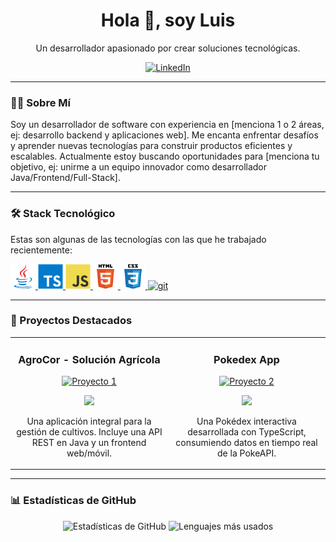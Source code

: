 <h1 align="center">
  Hola 👋, soy Luis
</h1>
<p align="center">
  Un desarrollador apasionado por crear soluciones tecnológicas.
</p>

<p align="center">
  <a href="URL_DE_TU_LINKEDIN" target="_blank">
    <img src="https://img.shields.io/badge/LinkedIn-0077B5?style=for-the-badge&logo=linkedin&logoColor=white" alt="LinkedIn"/>
  </a>
  </p>

---

### 👨‍💻 Sobre Mí

Soy un desarrollador de software con experiencia en [menciona 1 o 2 áreas, ej: desarrollo backend y aplicaciones web]. Me encanta enfrentar desafíos y aprender nuevas tecnologías para construir productos eficientes y escalables. Actualmente estoy buscando oportunidades para [menciona tu objetivo, ej: unirme a un equipo innovador como desarrollador Java/Frontend/Full-Stack].

---

### 🛠️ Stack Tecnológico

Estas son algunas de las tecnologías con las que he trabajado recientemente:

<p align="left">
  <a href="https://www.java.com" target="_blank" rel="noreferrer">
    <img src="https://raw.githubusercontent.com/devicons/devicon/master/icons/java/java-original.svg" alt="java" width="40" height="40"/>
  </a>
  <a href="https://www.typescriptlang.org/" target="_blank" rel="noreferrer">
    <img src="https://raw.githubusercontent.com/devicons/devicon/master/icons/typescript/typescript-original.svg" alt="typescript" width="40" height="40"/>
  </a>
  <a href="https://developer.mozilla.org/en-US/docs/Web/JavaScript" target="_blank" rel="noreferrer">
    <img src="https://raw.githubusercontent.com/devicons/devicon/2ae2a900d2f041da66e950e4d48052658d850630/icons/javascript/javascript-original.svg" alt="javascript" width="40" height="40"/>
  </a>
  <a href="https://www.w3.org/html/" target="_blank" rel="noreferrer">
    <img src="https://raw.githubusercontent.com/devicons/devicon/master/icons/html5/html5-original-wordmark.svg" alt="html5" width="40" height="40"/>
  </a>
  <a href="https://www.w3schools.com/css/" target="_blank" rel="noreferrer">
    <img src="https://raw.githubusercontent.com/devicons/devicon/master/icons/css3/css3-original-wordmark.svg" alt="css3" width="40" height="40"/>
  </a>
  <a href="https://git-scm.com/" target="_blank" rel="noreferrer">
    <img src="https://www.vectorlogo.zone/logos/git-scm/git-scm-icon.svg" alt="git" width="40" height="40"/>
  </a>
</p>

---

### 🚀 Proyectos Destacados

<table>
  <tr>
    <td width="50%">
      <h3 align="center">AgroCor - Solución Agrícola</h3>
      <div align="center">
        <a href="https://github.com/ft-whit-luis/Integrador-AgroCor" target="_blank">
          <img src="URL_DE_IMAGEN_DE_AGROCOR" alt="Proyecto 1" style="width:100%;">
        </a>
        <p>
          <a href="https://github.com/ft-whit-luis/Integrador-AgroCor" target="_blank">
            <img src="https://img.shields.io/badge/CÓDIGO-ff9?style=for-the-badge&logo=github&logoColor=black">
          </a>
          </p>
        <p>Una aplicación integral para la gestión de cultivos. Incluye una API REST en Java y un frontend web/móvil.</p>
      </div>
    </td>
    <td width="50%">
      <h3 align="center">Pokedex App</h3>
      <div align="center">
        <a href="https://github.com/ft-whit-luis/Pokedex-App" target="_blank">
           <img src="URL_DE_IMAGEN_DE_POKEDEX" alt="Proyecto 2" style="width:100%;">
        </a>
        <p>
          <a href="https://github.com/ft-whit-luis/Pokedex-App" target="_blank">
            <img src="https://img.shields.io/badge/CÓDIGO-ff9?style=for-the-badge&logo=github&logoColor=black">
          </a>
        </p>
        <p>Una Pokédex interactiva desarrollada con TypeScript, consumiendo datos en tiempo real de la PokeAPI.</p>
      </div>
    </td>
  </tr>
</table>

---

### 📊 Estadísticas de GitHub

<p align="center">
  <img src="https://github-readme-stats.vercel.app/api?username=ft.whit.luis&show_icons=true&theme=dark" alt="Estadísticas de GitHub">
  <img src="https://github-readme-stats.vercel.app/api/top-langs/?username=ft.whit.luis&layout=compact&theme=dark" alt="Lenguajes más usados">
</p>
